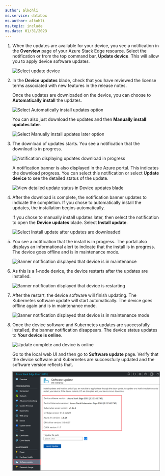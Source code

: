 ```yaml
---
author: alkohli
ms.service: databox
ms.author: alkohli
ms.topic: include
ms.date: 01/31/2023
---
```




1. When the updates are available for your device, you see a notification in the **Overview** page of your Azure Stack Edge resource. Select the notification or from the top command bar, **Update device**. This will allow you to apply device software updates.

    ![Select update device](media/azure-stack-edge-install-2110-updates/install-updates-portal-1.png)

2. In the **Device updates** blade, check that you have reviewed the license terms associated with new features in the release notes.

    Once the updates are downloaded on the device, you can choose to **Automatically install** the updates. 

    ![Select Automatically install updates option](media/azure-stack-edge-install-2110-updates/install-updates-portal-2.png)    

    You can also just download the updates and then **Manually install updates later**.

    ![Select Manually install updates later option](media/azure-stack-edge-install-2110-updates/install-updates-portal-3.png)

3. The download of updates starts. You see a notification that the download is in progress.

    ![Notification displaying updates download in progress](media/azure-stack-edge-install-2110-updates/install-updates-portal-4.png)

    A notification banner is also displayed in the Azure portal. This indicates the download progress. You can select this notification or select **Update device** to see the detailed status of the update.

    ![View detailed update status in Device updates blade](media/azure-stack-edge-install-2110-updates/install-updates-portal-5.png)


4. After the download is complete, the notification banner updates to indicate the completion. If you chose to automatically install the updates, the installation begins automatically.

    If you chose to manually install updates later, then select the notification to open the **Device updates** blade. Select **Install update**.
 
    ![Select Install update after updates are downloaded](media/azure-stack-edge-install-2110-updates/install-updates-portal-6.png)
 
5. You see a notification that the install is in progress. The portal also displays an informational alert to indicate that the install is in progress. The device goes offline and is in maintenance mode.
   
    ![Banner notification displayed that device is in maintenance ](media/azure-stack-edge-install-2110-updates/install-updates-portal-7.png)

6. As this is a 1-node device, the device restarts after the updates are installed. 

    ![Banner notification displayed that device is restarting](media/azure-stack-edge-install-2110-updates/install-updates-portal-8.png)

7. After the restart, the device software will finish updating. The Kubernetes software update will start automatically. The device goes offline again and is in maintenance mode.

    ![Banner notification displayed that device is in maintenance mode](media/azure-stack-edge-install-2110-updates/install-updates-portal-9.png)   


8. Once the device software and Kubernetes updates are successfully installed, the banner notification disappears. The device status updates to **Your device is online**. 

    ![Update complete and device is online](media/azure-stack-edge-install-2110-updates/install-updates-portal-10.png)

    Go to the local web UI and then go to **Software update** page. Verify that the device software and Kubernetes are successfully updated and the software version reflects that.

    ![Screenshot of updated software version in local UI.](media/azure-stack-edge-install-2110-updates/portal-update-17.png)


